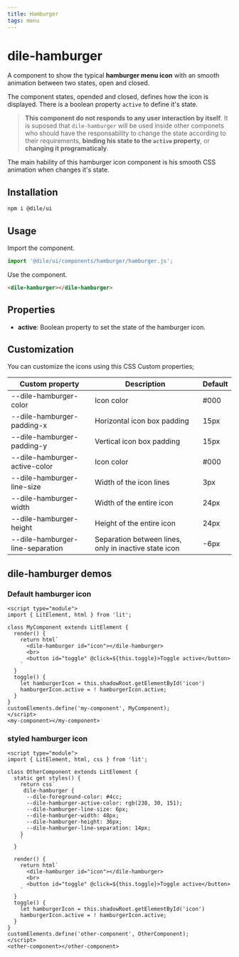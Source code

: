 ```yaml
---
title: Hamburger
tags: menu
---
```


# dile-hamburger

A component to show the typical **hamburger menu icon** with an smooth animation between two states, open and closed. 

The component states, opended and closed, defines how the icon is displayed. There is a boolean property ```active``` to define it's state. 

> **This component do not responds to any user interaction by itself**. It is suposed that  ```dile-hamburger``` will be used inside other componets who should have the responsability to change the state according to their requirements, **binding his state to the ```active``` property**, or **changing it programaticaly**.

The main hability of this hamburger icon component is his smooth CSS animation when changes it's state. 

## Installation

```bash
npm i @dile/ui
```

## Usage

Import the component.

```javascript
import '@dile/ui/components/hamburger/hamburger.js';
```

Use the component.

```html
<dile-hamburger></dile-hamburger>
```

## Properties

- **active**: Boolean property to set the state of the hamburger icon.

## Customization

You can customize the icons using this CSS Custom properties;

Custom property | Description | Default
----------------|-------------|---------
--dile-hamburger-color | Icon color | #000
--dile-hamburger-padding-x | Horizontal icon box padding  | 15px
--dile-hamburger-padding-y | Vertical icon box padding  | 15px
--dile-hamburger-active-color | Icon color | #000
--dile-hamburger-line-size | Width of the icon lines | 3px
--dile-hamburger-width | Width of the entire icon | 24px
--dile-hamburger-height | Height of the entire icon | 24px
--dile-hamburger-line-separation | Separation between lines, only in inactive state icon | -6px

## dile-hamburger demos

### Default hamburger icon

```html:preview
<script type="module">
import { LitElement, html } from 'lit';

class MyComponent extends LitElement {
  render() {
    return html`
      <dile-hamburger id="icon"></dile-hamburger>
      <br>
      <button id="toggle" @click=${this.toggle}>Toggle active</button>
    `
  }
  toggle() {
    let hamburgerIcon = this.shadowRoot.getElementById('icon')
    hamburgerIcon.active = ! hamburgerIcon.active;
  }
}
customElements.define('my-component', MyComponent);
</script>
<my-component></my-component>
```

### styled hamburger icon

```html:preview
<script type="module">
import { LitElement, html, css } from 'lit';

class OtherComponent extends LitElement {
  static get styles() {
    return css`
     dile-hamburger {
      --dile-foreground-color: #4cc;
      --dile-hamburger-active-color: rgb(238, 30, 151);
      --dile-hamburger-line-size: 6px;
      --dile-hamburger-width: 48px;
      --dile-hamburger-height: 36px;
      --dile-hamburger-line-separation: 14px; 
    }
    `
  }

  render() {
    return html`
      <dile-hamburger id="icon"></dile-hamburger>
      <br>
      <button id="toggle" @click=${this.toggle}>Toggle active</button>
    `
  }
  toggle() {
    let hamburgerIcon = this.shadowRoot.getElementById('icon')
    hamburgerIcon.active = ! hamburgerIcon.active;
  }
}
customElements.define('other-component', OtherComponent);
</script>
<other-component></other-component>
```